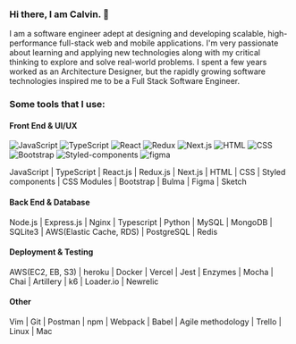 <div align="left">

### Hi there, I am Calvin. 👋

I am a software engineer adept at designing and developing scalable, high-performance full-stack web and mobile applications. I'm very passionate about learning and applying new technologies along with my critical thinking to explore and solve real-world problems. I spent a few years worked as an Architecture Designer, but the rapidly growing software technologies inspired me to be a Full Stack Software Engineer.
    
### Some tools that I use:

#### Front End & UI/UX
![JavaScript](https://img.shields.io/badge/JavaScript-1572B6?&style=for-the-badge&logo=javascript&logoColor=white)
![TypeScript](https://img.shields.io/badge/JavaScript-F7DF1E?&style=for-the-badge&logo=javascript&logoColor=white)
![React](https://img.shields.io/badge/React-61DAFB?logo=react&logoColor=white&style=for-the-badge)
![Redux](https://img.shields.io/badge/Redux-764ABC?logo=Redux&logoColor=white&style=for-the-badge)
![Next.js](https://img.shields.io/badge/Next.js-CA4245?logo=Next.js&logoColor=white&style=for-the-badge)
![HTML](https://img.shields.io/badge/HTML5-E34F26?&style=for-the-badge&logo=html5&logoColor=white)
![CSS](https://img.shields.io/badge/CSS3-1572B6?&style=for-the-badge&logo=css3&logoColor=white)
![Bootstrap](https://img.shields.io/badge/Bootstrap-0769AD?&style=for-the-badge&logo=Bootstrap&logoColor=white)
![Styled-components](https://img.shields.io/badge/Styled%20Components-DB7093?&style=for-the-badge&logo=styled-components&logoColor=white)
![figma](https://img.shields.io/badge/Figma-F24E1E?&style=for-the-badge&logo=figma&logoColor=white)
    
JavaScript | TypeScript | React.js | Redux.js | Next.js | HTML | CSS | Styled components | CSS Modules | Bootstrap | Bulma | Figma | Sketch 

#### Back End & Database
Node.js | Express.js | Nginx | Typescript | Python | MySQL | MongoDB | SQLite3 | AWS(Elastic Cache, RDS) | PostgreSQL | Redis

#### Deployment & Testing
AWS(EC2, EB, S3) | heroku | Docker | Vercel | Jest | Enzymes | Mocha | Chai | Artillery | k6 | Loader.io | Newrelic
    
#### Other
Vim | Git | Postman | npm | Webpack | Babel | Agile methodology | Trello | Linux | Mac

</div>

